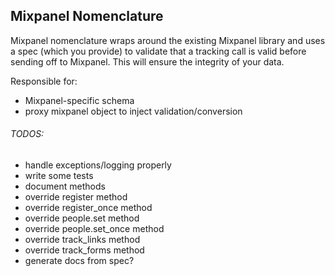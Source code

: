 ## Mixpanel Nomenclature
Mixpanel nomenclature wraps around the existing Mixpanel library and uses a spec (which you provide) to validate that a tracking call is valid before sending off to Mixpanel. This will ensure the integrity of your data.

Responsible for:
- Mixpanel-specific schema
- proxy mixpanel object to inject validation/conversion


###### TODOS:
- handle exceptions/logging properly
- write some tests
- document methods
- override register method
- override register_once method
- override people.set method
- override people.set_once method
- override track_links method
- override track_forms method
- generate docs from spec?
